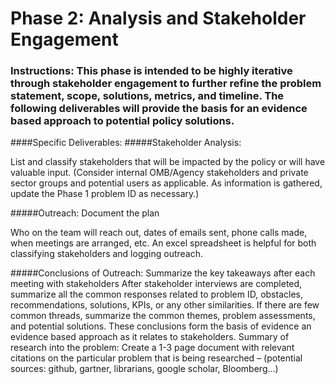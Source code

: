 # Phase 2: Analysis and Stakeholder Engagement
### Instructions: This phase is intended to be highly iterative through stakeholder engagement to further refine the problem statement, scope, solutions, metrics, and timeline. The following deliverables will provide the basis for an evidence based approach to potential policy solutions.

####Specific Deliverables:
#####Stakeholder Analysis:

List and classify stakeholders that will be impacted by the policy or will have valuable input. (Consider internal OMB/Agency stakeholders and private sector groups and potential users as applicable. As information is gathered, update the Phase 1 problem ID as necessary.)
	
#####Outreach: Document the plan

Who on the team will reach out, dates of emails sent, phone calls made, when meetings are arranged, etc. An excel spreadsheet is helpful for both classifying stakeholders and logging outreach.
	
#####Conclusions of Outreach: Summarize the key takeaways after each meeting with stakeholders
After stakeholder interviews are completed, summarize all the common responses related to problem ID, obstacles, recommendations, solutions, KPIs, or any other similarities. If there are few common threads, summarize the common themes, problem assessments, and potential solutions. These conclusions form the basis of evidence an evidence based approach as it relates to stakeholders.
Summary of research into the problem: Create a 1-3 page document with relevant citations on the particular problem that is being researched – (potential sources: github, gartner, librarians, google scholar, Bloomberg…)
